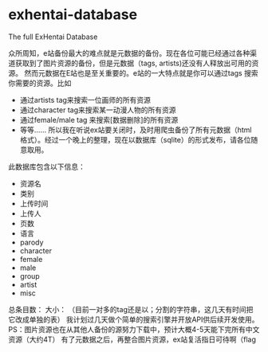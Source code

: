 # exhentai-database
The full ExHentai Database

众所周知，e站备份最大的难点就是元数据的备份。现在各位可能已经通过各种渠道获取到了图片资源的备份，但是元数据（tags, artists)还没有人释放出可用的资源。
然而元数据在E站也是至关重要的。e站的一大特点就是你可以通过tags 搜索你需要的资源。比如
- 通过artists tag来搜索一位画师的所有资源
- 通过character tag来搜索某一动漫人物的所有资源
- 通过female/male tag 来搜索[数据删除]的所有资源
- 等等……
所以我在听说ex站要关闭时，及时用爬虫备份了所有元数据（html 格式）。经过一个晚上的整理，现在以数据库（sqlite）的形式发布，请各位随意取用。

此数据库包含以下信息：
- 资源名
- 类别
- 上传时间
- 上传人
- 页数
- 语言
- parody
- character
- female
- male
- group
- artist
- misc

总条目数：
大小：
（目前一对多的tag还是以；分割的字符串，这几天有时间把它改成单独的表）
我计划过几天做个简单的搜索引擎并开放API供后续开发使用。
PS：图片资源也在从其他人备份的源努力下载中，预计大概4-5天能下完所有中文资源（大约4T）
有了元数据之后，再整合图片资源，ex站复活指日可待啊（flag
